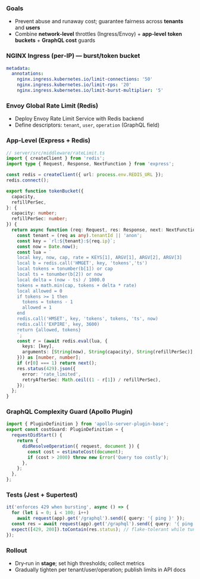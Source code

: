 ### Goals

- Prevent abuse and runaway cost; guarantee fairness across **tenants** and **users**
- Combine **network‑level** throttles (Ingress/Envoy) + **app‑level** **token buckets** + **GraphQL cost** guards

### NGINX Ingress (per‑IP) — burst/token bucket

```yaml
metadata:
  annotations:
    nginx.ingress.kubernetes.io/limit-connections: '50'
    nginx.ingress.kubernetes.io/limit-rps: '20'
    nginx.ingress.kubernetes.io/limit-burst-multiplier: '5'
```

### Envoy Global Rate Limit (Redis)

- Deploy Envoy Rate Limit Service with Redis backend
- Define descriptors: `tenant`, `user`, `operation` (GraphQL field)

### App‑Level (Express + Redis)

```ts
// server/src/middleware/rateLimit.ts
import { createClient } from 'redis';
import type { Request, Response, NextFunction } from 'express';

const redis = createClient({ url: process.env.REDIS_URL });
redis.connect();

export function tokenBucket({
  capacity,
  refillPerSec,
}: {
  capacity: number;
  refillPerSec: number;
}) {
  return async function (req: Request, res: Response, next: NextFunction) {
    const tenant = (req as any).tenantId || 'anon';
    const key = `rl:${tenant}:${req.ip}`;
    const now = Date.now();
    const lua = `
    local key, now, cap, rate = KEYS[1], ARGV[1], ARGV[2], ARGV[3]
    local b = redis.call('HMGET', key, 'tokens','ts')
    local tokens = tonumber(b[1]) or cap
    local ts = tonumber(b[2]) or now
    local delta = (now - ts) / 1000.0
    tokens = math.min(cap, tokens + delta * rate)
    local allowed = 0
    if tokens >= 1 then
      tokens = tokens - 1
      allowed = 1
    end
    redis.call('HMSET', key, 'tokens', tokens, 'ts', now)
    redis.call('EXPIRE', key, 3600)
    return {allowed, tokens}
    `;
    const r = (await redis.eval(lua, {
      keys: [key],
      arguments: [String(now), String(capacity), String(refillPerSec)],
    })) as [number, number];
    if (r[0] === 1) return next();
    res.status(429).json({
      error: 'rate_limited',
      retryAfterSec: Math.ceil((1 - r[1]) / refillPerSec),
    });
  };
}
```

### GraphQL Complexity Guard (Apollo Plugin)

```ts
import { PluginDefinition } from 'apollo-server-plugin-base';
export const costGuard: PluginDefinition = {
  requestDidStart() {
    return {
      didResolveOperation({ request, document }) {
        const cost = estimateCost(document);
        if (cost > 2000) throw new Error('Query too costly');
      },
    };
  },
};
```

### Tests (Jest + Supertest)

```ts
it('enforces 429 when bursting', async () => {
  for (let i = 0; i < 100; i++)
    await request(app).get('/graphql').send({ query: '{ ping }' });
  const res = await request(app).get('/graphql').send({ query: '{ ping }' });
  expect([429, 200]).toContain(res.status); // flake‑tolerant while tuning
});
```

### Rollout

- Dry‑run in **stage**; set high thresholds; collect metrics
- Gradually tighten per tenant/user/operation; publish limits in API docs
